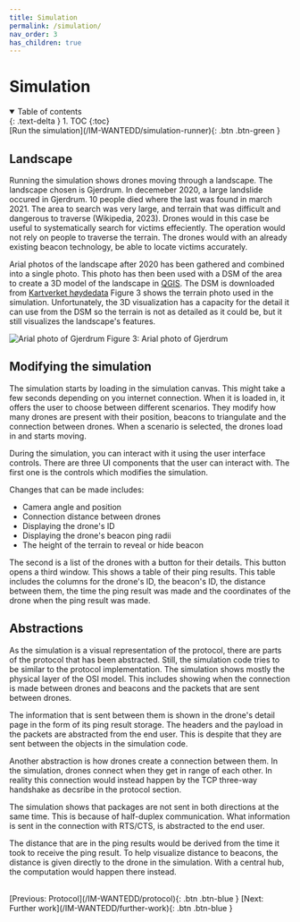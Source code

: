 ```yaml
---
title: Simulation
permalink: /simulation/
nav_order: 3
has_children: true
---
```


# Simulation

<details open markdown="block">
  <summary>
    Table of contents
  </summary>
  {: .text-delta }
1. TOC
{:toc}
</details>

<span class="fs-6">
[Run the simulation](/IM-WANTEDD/simulation-runner){: .btn .btn-green  }
</span>


## Landscape

Running the simulation shows drones moving through a landscape. The landscape chosen is Gjerdrum. In decemeber 2020, a large landslide occured in Gjerdrum. 10 people died where the last was found in march 2021. The area to search was very large, and terrain that was difficult and dangerous to traverse (Wikipedia, 2023). Drones would in this case be useful to systematically search for victims effeciently. The operation would not rely on people to traverse the terrain. The drones would with an already existing beacon technology, be able to locate victims accurately.

Arial photos of the landscape after 2020 has been gathered and combined into a single photo. This photo has then been used with a DSM of the area to create a 3D model of the landscape in [QGIS](https://qgis.org/en/site/). The DSM is downloaded from [Kartverket høydedata](https://hoydedata.no/) Figure 3 shows the terrain photo used in the simulation. Unfortunately, the 3D visualization has a capacity for the detail it can use from the DSM so the terrain is not as detailed as it could be, but it still visualizes the landscape's features.

<img src="/IM-WANTEDD/images/gjerdrum.png" alt="Arial photo of Gjerdrum" />
Figure 3: Arial photo of Gjerdrum

## Modifying the simulation

The simulation starts by loading in the simulation canvas. This might take a few seconds depending on you internet connection. When it is loaded in, it offers the user to choose between different scenarios. They modify how many drones are present with their position, beacons to triangulate and the connection between drones. When a scenario is selected, the drones load in and starts moving. 

During the simulation, you can interact with it using the user interface controls. There are three UI components that the user can interact with. The first one is the controls which modifies the simulation. 

Changes that can be made includes:
- Camera angle and position
- Connection distance between drones
- Displaying the drone's ID
- Displaying the drone's beacon ping radii
- The height of the terrain to reveal or hide beacon

The second is a list of the drones with a button for their details. This button opens a third window. This shows a table of their ping results. This table includes the columns for the drone's ID, the beacon's ID, the distance between them, the time the ping result was made and the coordinates of the drone when the ping result was made.


## Abstractions

As the simulation is a visual representation of the protocol, there are parts of the protocol that has been abstracted. Still, the simulation code tries to be similar to the protocol implementation. The simulation shows mostly the physical layer of the OSI model. This includes showing when the connection is made between drones and beacons and the packets that are sent between drones. 

The information that is sent between them is shown in the drone's detail page in the form of its ping result storage. The headers and the payload in the packets are abstracted from the end user. This is despite that they are sent between the objects in the simulation code.

Another abstraction is how drones create a connection between them. In the simulation, drones connect when they get in range of each other. In reality this connection would instead happen by the TCP three-way handshake as decsribe in the protocol section.

The simulation shows that packages are not sent in both directions at the same time. This is because of half-duplex communication. What information is sent in the connection with RTS/CTS, is abstracted to the end user.

The distance that are in the ping results would be derived from the time it took to receive the ping result. To help visualize distance to beacons, the distance is given directly to the drone in the simulation. With a central hub, the computation would happen there instead.


<br/>
[Previous: Protocol](/IM-WANTEDD/protocol){: .btn .btn-blue }
[Next: Further work](/IM-WANTEDD/further-work){: .btn .btn-blue }
